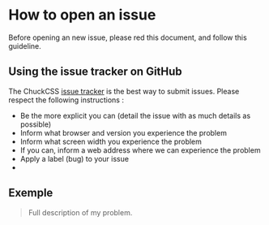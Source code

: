 # How to open an issue

Before opening an new issue, please red this document, and follow this guideline.


## Using the issue tracker on GitHub
The ChuckCSS [issue tracker](https://github.com/alpixel/ChuckCSS/issues) is the best way to submit issues. Please respect the following instructions :

* Be the more explicit you can (detail the issue with as much details as possible)
* Inform what browser and version you experience the problem
* Inform what screen width you experience the problem
* If you can, inform a web address where we can experience the problem
* Apply a label (bug) to your issue
* 


## Exemple
> Full description of my problem.
